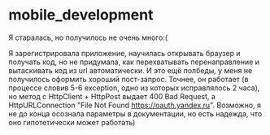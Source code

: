 # mobile_development

Я старалась, но получилось не очень много:(

Я зарегистрировала приложение, научилась открывать браузер и получать код, но не придумала, как перехватывать перенаправление и вытаскивать код из url автоматически. И это ещё полбеды, у меня не получилось оформить хороший пост-запрос. Точнее, он работает (в процессе словив 5-6 exception, одно из которых исправлялось 2 часа), но метод с HttpClient + HttpPost выдает 400 Bad Request, а HttpURLConnection "File Not Found https://oauth.yandex.ru". Возможно, я не до конца осознала параметры в документации, но есть надежда, что оно гипотетически может работать)
